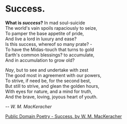 # Success.

**What is _success_?** In mad soul-suicide <br>
The world's vain spoils rapaciously to seize,<br>
To pamper the base appetite of pride,<br>
And live a lord in luxury and ease?<br>
Is this success, whereof so many prate? -<br>
To have the Midas-touch that turns to gold<br>
Earth's common blessings? to accumulate,<br>
And in accumulation to grow old?<br>

*Nay*, but to see and undertake with zest<br>
The good most in agreement with our powers,<br>
To strive, if need be, for the second best,<br>
But still to strive, and glean the golden hours,<br>
With eyes for nature, and a mind for truth,<br>
And the brave, loving, joyous heart of youth.<br>


-- *W. M. MacKeracher*<br>

[Public Domain Poetry - Success. by W. M. MacKeracher](http://www.public-domain-poetry.com/w-m-mackeracher/success-36779)

